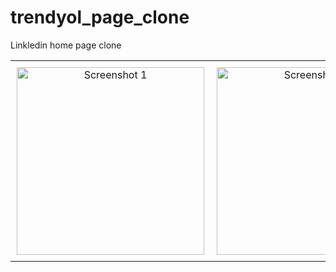 # trendyol_page_clone

Linkledin home page clone

<table style="width:100%;">
  <tr>
    <td style="text-align:center; vertical-align: top; padding: 10px;">
      <img src="images/app_image (1)" alt="Screenshot 1" width="300">
    </td>
    <td style="text-align:center; vertical-align: top; padding: 10px;">
      <img src="images/app_image (2)" alt="Screenshot 1" width="300">
    </td>
  </tr>
</table>